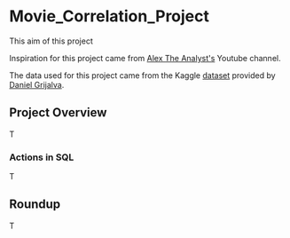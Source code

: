 # Movie_Correlation_Project


This aim of this project

Inspiration for this project came from [Alex The Analyst's](https://www.youtube.com/channel/UC7cs8q-gJRlGwj4A8OmCmXg) Youtube channel.

The data used for this project came from the Kaggle [dataset](https://www.kaggle.com/danielgrijalvas/movies/version/2) provided by [Daniel Grijalva](https://www.kaggle.com/danielgrijalvas).

## Project Overview

T

### Actions in SQL

T

## Roundup

T
